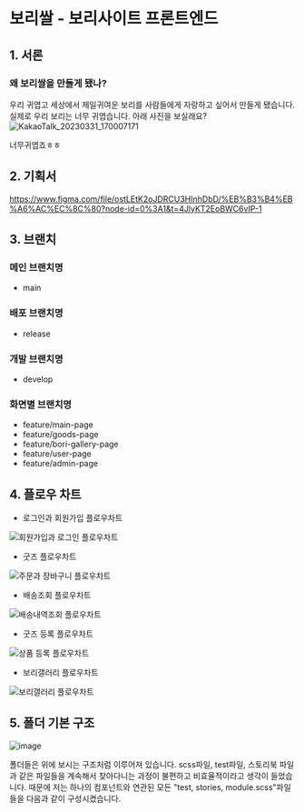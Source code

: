 # 보리쌀 - 보리사이트 프론트엔드

## 1. 서론

### 왜 보리쌀을 만들게 됐나?
우리 귀엽고 세상에서 제일귀여운 보리를 사람들에게 자랑하고 싶어서 만들게 됐습니다. 실제로 우리 보리는 너무 귀엽습니다. 아래 사진을 보실래요? 
![KakaoTalk_20230331_170007171](https://user-images.githubusercontent.com/52379503/229061211-af0e2c3a-b9c0-4bcf-8b3c-a2a3ec0f4b28.jpg)

너무귀엽죠ㅎㅎ
## 2. 기획서

https://www.figma.com/file/ostLEtK2oJDRCU3HInhDbD/%EB%B3%B4%EB%A6%AC%EC%8C%80?node-id=0%3A1&t=4JlyKT2EoBWC6vIP-1

## 3. 브랜치

### 메인 브랜치명

- main

### 배포 브랜치명

- release

### 개발 브랜치명

- develop

### 화면별 브랜치명

- feature/main-page
- feature/goods-page
- feature/bori-gallery-page
- feature/user-page
- feature/admin-page

## 4. 플로우 차트

- 로그인과 회원가입 플로우차트

![회원가입과 로그인 플로우차트](https://user-images.githubusercontent.com/52379503/229060124-97532144-7917-46bb-be2c-e9635a18fea5.png)

- 굿즈 플로우차트

![주문과 장바구니 플로우차트](https://user-images.githubusercontent.com/52379503/229060118-d01b2df7-e2bf-4f42-b086-9cc3d08c52dd.png)

- 배송조회 플로우차트

![배송내역조회 플로우차트](https://user-images.githubusercontent.com/52379503/229060049-31577866-8efb-4a58-b2c2-d2ed16c3b27b.png)

- 굿즈 등록 플로우차트

![상품 등록 플로우차트](https://user-images.githubusercontent.com/52379503/229060092-07e1081f-4f1b-4159-9896-ebf203fc37a5.png)

- 보리갤러리 플로우차트

![보리갤러리 플로우차트](https://user-images.githubusercontent.com/52379503/229060070-a4c3fb88-ce49-4594-9352-8152a2532f28.png)


## 5. 폴더 기본 구조
![image](https://user-images.githubusercontent.com/52379503/229061537-8080493f-c2cb-4af6-9ad5-610dd9958542.png)

폴더들은 위에 보시는 구조처럼 이루어져 있습니다. scss파일, test파일, 스토리북 파일과 같은 파일들을 계속해서 찾아다니는 과정이 불편하고 비효율적이라고 생각이 들었습니다. 때문에 저는 하나의 컴포넌트와 연관된 모든 "test, stories, module.scss"파일들을 다음과 같이 구성시켰습니다. 
